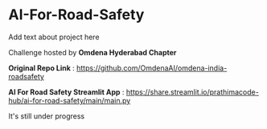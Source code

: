 # AI-For-Road-Safety

Add text about project here

Challenge hosted by **Omdena Hyderabad Chapter**

**Original Repo Link** : https://github.com/OmdenaAI/omdena-india-roadsafety

**AI For Road Safety Streamlit App** : https://share.streamlit.io/prathimacode-hub/ai-for-road-safety/main/main.py

It's still under progress

<!-- # Docker Steps:
## Note:

snikhil17 : login ID of Dockerhub (use own when deploying)
omdena_road_safety: name of the image created (you may use something else)
To Push the image and run in your PC
Create the image
docker build -t snikhil17/omdena_road_safety .
Run the image in local PC
docker run -it -p 8501:8501 snikhil17/omdena_road_safety
To run streamlit: once docker image is run. Open a new browser and run http://localhost:8501/
To Push image in docker-hub
docker login
docker push snikhil17/omdena_road_safety
To pull the image and run in your PC
docker pull snikhil17/customer_intention_1:latest
docker run -it -p 8501:8501 snikhil17/omdena_road_safety
To run streamlit: once docker image is run. Open a new browser and run http://localhost:8501/ -->
